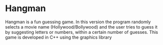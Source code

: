 # Hangman
Hangman is a fun guessing game. In this version the program randomly selects a movie name (Hollywood/Bollywood) and the user tries to guess it by suggesting letters or numbers, within a certain number of guesses. This game is developed in C++ using the graphics library
